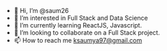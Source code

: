 - 👋 Hi, I’m @saum26
- 👀 I’m interested in Full Stack and Data Science
- 🌱 I’m currently learning ReactJS, Javascript. 
- 💞️ I’m looking to collaborate on a Full Stack project.
- 📫 How to reach me ksaumya97@gmail.com

<!---
saum26/saum26 is a ✨ special ✨ repository because its `README.md` (this file) appears on your GitHub profile.
You can click the Preview link to take a look at your changes.
--->
